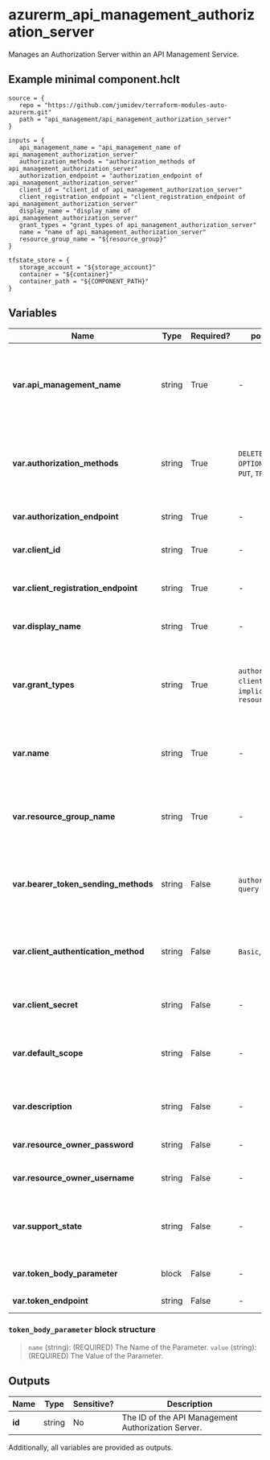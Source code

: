 # azurerm_api_management_authorization_server

Manages an Authorization Server within an API Management Service.

## Example minimal component.hclt

```hcl
source = {
   repo = "https://github.com/jumidev/terraform-modules-auto-azurerm.git" 
   path = "api_management/api_management_authorization_server" 
}

inputs = {
   api_management_name = "api_management_name of api_management_authorization_server" 
   authorization_methods = "authorization_methods of api_management_authorization_server" 
   authorization_endpoint = "authorization_endpoint of api_management_authorization_server" 
   client_id = "client_id of api_management_authorization_server" 
   client_registration_endpoint = "client_registration_endpoint of api_management_authorization_server" 
   display_name = "display_name of api_management_authorization_server" 
   grant_types = "grant_types of api_management_authorization_server" 
   name = "name of api_management_authorization_server" 
   resource_group_name = "${resource_group}" 
}

tfstate_store = {
   storage_account = "${storage_account}" 
   container = "${container}" 
   container_path = "${COMPONENT_PATH}" 
}

```

## Variables

| Name | Type | Required? |  possible values |  Description |
| ---- | ---- | --------- |  ----------- | ----------- |
| **var.api_management_name** | string | True | -  |  The name of the API Management Service in which this Authorization Server should be created. Changing this forces a new resource to be created. | 
| **var.authorization_methods** | string | True | `DELETE`, `GET`, `HEAD`, `OPTIONS`, `PATCH`, `POST`, `PUT`, `TRACE`  |  The HTTP Verbs supported by the Authorization Endpoint. Possible values are `DELETE`, `GET`, `HEAD`, `OPTIONS`, `PATCH`, `POST`, `PUT` and `TRACE`. | 
| **var.authorization_endpoint** | string | True | -  |  The OAUTH Authorization Endpoint. | 
| **var.client_id** | string | True | -  |  The Client/App ID registered with this Authorization Server. | 
| **var.client_registration_endpoint** | string | True | -  |  The URI of page where Client/App Registration is performed for this Authorization Server. | 
| **var.display_name** | string | True | -  |  The user-friendly name of this Authorization Server. | 
| **var.grant_types** | string | True | `authorizationCode`, `clientCredentials`, `implicit`, `resourceOwnerPassword`  |  Form of Authorization Grants required when requesting an Access Token. Possible values are `authorizationCode`, `clientCredentials`, `implicit` and `resourceOwnerPassword`. | 
| **var.name** | string | True | -  |  The name of this Authorization Server. Changing this forces a new resource to be created. | 
| **var.resource_group_name** | string | True | -  |  The name of the Resource Group in which the API Management Service exists. Changing this forces a new resource to be created. | 
| **var.bearer_token_sending_methods** | string | False | `authorizationHeader`, `query`  |  The mechanism by which Access Tokens are passed to the API. Possible values are `authorizationHeader` and `query`. | 
| **var.client_authentication_method** | string | False | `Basic`, `Body`  |  The Authentication Methods supported by the Token endpoint of this Authorization Server.. Possible values are `Basic` and `Body`. | 
| **var.client_secret** | string | False | -  |  The Client/App Secret registered with this Authorization Server. | 
| **var.default_scope** | string | False | -  |  The Default Scope used when requesting an Access Token, specified as a string containing space-delimited values. | 
| **var.description** | string | False | -  |  A description of the Authorization Server, which may contain HTML formatting tags. | 
| **var.resource_owner_password** | string | False | -  |  The password associated with the Resource Owner. | 
| **var.resource_owner_username** | string | False | -  |  The username associated with the Resource Owner. | 
| **var.support_state** | string | False | -  |  Does this Authorization Server support State? If this is set to `true` the client may use the state parameter to raise protocol security. | 
| **var.token_body_parameter** | block | False | -  |  A `token_body_parameter` block. | 
| **var.token_endpoint** | string | False | -  |  The OAUTH Token Endpoint. | 

### `token_body_parameter` block structure

>`name` (string): (REQUIRED) The Name of the Parameter.
>`value` (string): (REQUIRED) The Value of the Parameter.



## Outputs

| Name | Type | Sensitive? | Description |
| ---- | ---- | --------- | --------- |
| **id** | string | No  | The ID of the API Management Authorization Server. | 

Additionally, all variables are provided as outputs.
